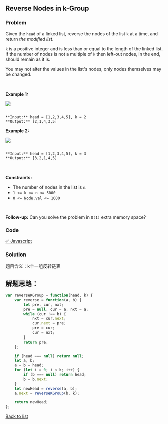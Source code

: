 Reverse Nodes in k-Group
---
### Problem
Given the `head` of a linked list, reverse the nodes of the list `k` at a time, and return *the modified list*.


`k` is a positive integer and is less than or equal to the length of the linked list. If the number of nodes is not a multiple of `k` then left-out nodes, in the end, should remain as it is.


You may not alter the values in the list's nodes, only nodes themselves may be changed.


 


**Example 1:**


![](https://assets.leetcode.com/uploads/2020/10/03/reverse_ex1.jpg)

```

**Input:** head = [1,2,3,4,5], k = 2
**Output:** [2,1,4,3,5]

```

**Example 2:**


![](https://assets.leetcode.com/uploads/2020/10/03/reverse_ex2.jpg)

```

**Input:** head = [1,2,3,4,5], k = 3
**Output:** [3,2,1,4,5]

```

 


**Constraints:**


* The number of nodes in the list is `n`.
* `1 <= k <= n <= 5000`
* `0 <= Node.val <= 1000`


 


**Follow-up:** Can you solve the problem in `O(1)` extra memory space?


### Code
[✅ Javascript](./solution.js)
### Solution
题目含义：k个一组反转链表

解题思路：
- 

```javascript
var reverseKGroup = function(head, k) {
    var reverse = function(a, b) {
        let pre, cur, nxt;
        pre = null; cur = a; nxt = a;
        while (cur !== b) {
            nxt = cur.next;
            cur.next = pre;
            pre = cur;
            cur = nxt;
        }
        return pre;
    };

    if (head === null) return null;
    let a, b;
    a = b = head;
    for (let i = 0; i < k; i++) {
        if (b === null) return head;
        b = b.next;
    }
    let newHead = reverse(a, b);
    a.next = reverseKGroup(b, k);

    return newHead;
};
```

[Back to list](../README.md)